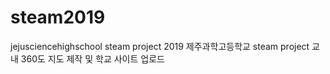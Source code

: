# steam2019
jejusciencehighschool steam project
2019 제주과학고등학교 steam project
교내 360도 지도 제작 및 학교 사이트 업로드

